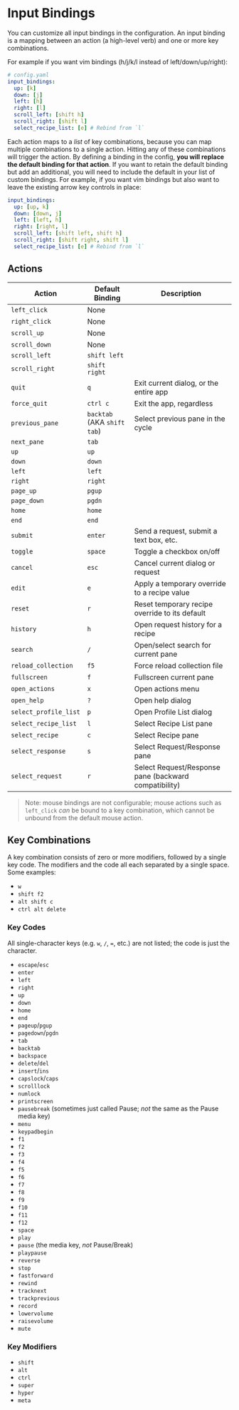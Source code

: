 # Input Bindings

You can customize all input bindings in the configuration. An input binding is a mapping between an action (a high-level verb) and one or more key combinations.

For example if you want vim bindings (h/j/k/l instead of left/down/up/right):

```yaml
# config.yaml
input_bindings:
  up: [k]
  down: [j]
  left: [h]
  right: [l]
  scroll_left: [shift h]
  scroll_right: [shift l]
  select_recipe_list: [e] # Rebind from `l`
```

Each action maps to a _list_ of key combinations, because you can map multiple combinations to a single action. Hitting any of these combinations will trigger the action. By defining a binding in the config, **you will replace the default binding for that action**. If you want to retain the default binding but add an additional, you will need to include the default in your list of custom bindings. For example, if you want vim bindings but also want to leave the existing arrow key controls in place:

```yaml
input_bindings:
  up: [up, k]
  down: [down, j]
  left: [left, h]
  right: [right, l]
  scroll_left: [shift left, shift h]
  scroll_right: [shift right, shift l]
  select_recipe_list: [e] # Rebind from `l`
```

## Actions

| Action                | Default Binding             | Description                                             |
| --------------------- | --------------------------- | ------------------------------------------------------- |
| `left_click`          | None                        |                                                         |
| `right_click`         | None                        |                                                         |
| `scroll_up`           | None                        |                                                         |
| `scroll_down`         | None                        |                                                         |
| `scroll_left`         | `shift left`                |                                                         |
| `scroll_right`        | `shift right`               |                                                         |
| `quit`                | `q`                         | Exit current dialog, or the entire app                  |
| `force_quit`          | `ctrl c`                    | Exit the app, regardless                                |
| `previous_pane`       | `backtab` (AKA `shift tab`) | Select previous pane in the cycle                       |
| `next_pane`           | `tab`                       |                                                         |
| `up`                  | `up`                        |                                                         |
| `down`                | `down`                      |                                                         |
| `left`                | `left`                      |                                                         |
| `right`               | `right`                     |                                                         |
| `page_up`             | `pgup`                      |                                                         |
| `page_down`           | `pgdn`                      |                                                         |
| `home`                | `home`                      |                                                         |
| `end`                 | `end`                       |                                                         |
| `submit`              | `enter`                     | Send a request, submit a text box, etc.                 |
| `toggle`              | `space`                     | Toggle a checkbox on/off                                |
| `cancel`              | `esc`                       | Cancel current dialog or request                        |
| `edit`                | `e`                         | Apply a temporary override to a recipe value            |
| `reset`               | `r`                         | Reset temporary recipe override to its default          |
| `history`             | `h`                         | Open request history for a recipe                       |
| `search`              | `/`                         | Open/select search for current pane                     |
| `reload_collection`   | `f5`                        | Force reload collection file                            |
| `fullscreen`          | `f`                         | Fullscreen current pane                                 |
| `open_actions`        | `x`                         | Open actions menu                                       |
| `open_help`           | `?`                         | Open help dialog                                        |
| `select_profile_list` | `p`                         | Open Profile List dialog                                |
| `select_recipe_list`  | `l`                         | Select Recipe List pane                                 |
| `select_recipe`       | `c`                         | Select Recipe pane                                      |
| `select_response`     | `s`                         | Select Request/Response pane                            |
| `select_request`      | `r`                         | Select Request/Response pane (backward compatibility)   |

> Note: mouse bindings are not configurable; mouse actions such as `left_click` _can_ be bound to a key combination, which cannot be unbound from the default mouse action.

## Key Combinations

A key combination consists of zero or more modifiers, followed by a single key code. The modifiers and the code all each separated by a single space. Some examples:

- `w`
- `shift f2`
- `alt shift c`
- `ctrl alt delete`

### Key Codes

All single-character keys (e.g. `w`, `/`, `=`, etc.) are not listed; the code is just the character.

- `escape`/`esc`
- `enter`
- `left`
- `right`
- `up`
- `down`
- `home`
- `end`
- `pageup`/`pgup`
- `pagedown`/`pgdn`
- `tab`
- `backtab`
- `backspace`
- `delete`/`del`
- `insert`/`ins`
- `capslock`/`caps`
- `scrolllock`
- `numlock`
- `printscreen`
- `pausebreak` (sometimes just called Pause; _not_ the same as the Pause media key)
- `menu`
- `keypadbegin`
- `f1`
- `f2`
- `f3`
- `f4`
- `f5`
- `f6`
- `f7`
- `f8`
- `f9`
- `f10`
- `f11`
- `f12`
- `space`
- `play`
- `pause` (the media key, _not_ Pause/Break)
- `playpause`
- `reverse`
- `stop`
- `fastforward`
- `rewind`
- `tracknext`
- `trackprevious`
- `record`
- `lowervolume`
- `raisevolume`
- `mute`

### Key Modifiers

- `shift`
- `alt`
- `ctrl`
- `super`
- `hyper`
- `meta`
